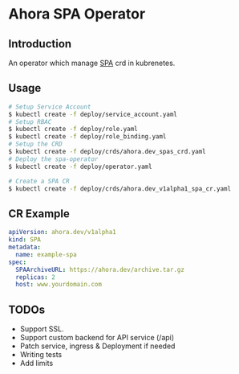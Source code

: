 # Ahora SPA Operator
## Introduction
An operator which manage [SPA](https://github.com/ahora/spa) crd in kubrenetes.

## Usage
``` sh
# Setup Service Account
$ kubectl create -f deploy/service_account.yaml
# Setup RBAC
$ kubectl create -f deploy/role.yaml
$ kubectl create -f deploy/role_binding.yaml
# Setup the CRD
$ kubectl create -f deploy/crds/ahora.dev_spas_crd.yaml
# Deploy the spa-operator
$ kubectl create -f deploy/operator.yaml

# Create a SPA CR
$ kubectl create -f deploy/crds/ahora.dev_v1alpha1_spa_cr.yaml
```

## CR Example
``` yaml
apiVersion: ahora.dev/v1alpha1
kind: SPA
metadata:
  name: example-spa
spec:
  SPAArchiveURL: https://ahora.dev/archive.tar.gz
  replicas: 2
  host: www.yourdomain.com
```

## TODOs
* Support SSL.
* Support custom backend for API service (/api)
* Patch service, ingress & Deployment if needed
* Writing tests
* Add limits